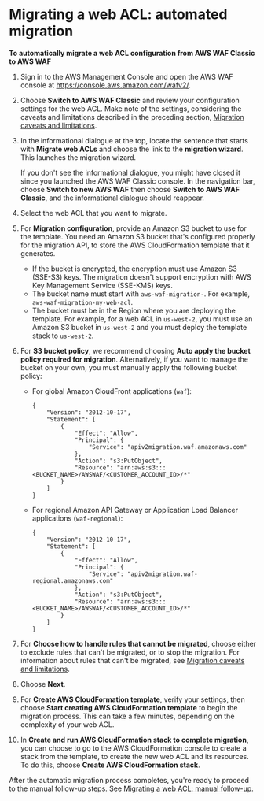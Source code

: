 # Migrating a web ACL: automated migration<a name="waf-migrating-procedure-automatic"></a>

**To automatically migrate a web ACL configuration from AWS WAF Classic to AWS WAF**

1. Sign in to the AWS Management Console and open the AWS WAF console at [https://console\.aws\.amazon\.com/wafv2/](https://console.aws.amazon.com/wafv2/)\. 

1. Choose **Switch to AWS WAF Classic** and review your configuration settings for the web ACL\. Make note of the settings, considering the caveats and limitations described in the preceding section, [Migration caveats and limitations](waf-migrating-caveats.md)\.

1. In the informational dialogue at the top, locate the sentence that starts with **Migrate web ACLs** and choose the link to the **migration wizard**\. This launches the migration wizard\.

   If you don't see the informational dialogue, you might have closed it since you launched the AWS WAF Classic console\. In the navigation bar, choose **Switch to new AWS WAF** then choose **Switch to AWS WAF Classic**, and the informational dialogue should reappear\.

1. Select the web ACL that you want to migrate\. 

1. For **Migration configuration**, provide an Amazon S3 bucket to use for the template\. You need an Amazon S3 bucket that's configured properly for the migration API, to store the AWS CloudFormation template that it generates\. 
   + If the bucket is encrypted, the encryption must use Amazon S3 \(SSE\-S3\) keys\. The migration doesn't support encryption with AWS Key Management Service \(SSE\-KMS\) keys\.
   + The bucket name must start with `aws-waf-migration-`\. For example, `aws-waf-migration-my-web-acl`\.
   + The bucket must be in the Region where you are deploying the template\. For example, for a web ACL in `us-west-2`, you must use an Amazon S3 bucket in `us-west-2` and you must deploy the template stack to `us-west-2`\. 

1. For **S3 bucket policy**, we recommend choosing **Auto apply the bucket policy required for migration**\. Alternatively, if you want to manage the bucket on your own, you must manually apply the following bucket policy: 
   + For global Amazon CloudFront applications \(`waf`\):

     ```
     {
         "Version": "2012-10-17",
         "Statement": [
             {
                 "Effect": "Allow",
                 "Principal": {
                     "Service": "apiv2migration.waf.amazonaws.com"
                 },
                 "Action": "s3:PutObject",
                 "Resource": "arn:aws:s3:::<BUCKET_NAME>/AWSWAF/<CUSTOMER_ACCOUNT_ID>/*"
             }
         ]
     }
     ```
   + For regional Amazon API Gateway or Application Load Balancer applications \(`waf-regional`\):

     ```
     {
         "Version": "2012-10-17",
         "Statement": [
             {
                 "Effect": "Allow",
                 "Principal": {
                     "Service": "apiv2migration.waf-regional.amazonaws.com"
                 },
                 "Action": "s3:PutObject",
                 "Resource": "arn:aws:s3:::<BUCKET_NAME>/AWSWAF/<CUSTOMER_ACCOUNT_ID>/*"
             }
         ]
     }
     ```

1. For **Choose how to handle rules that cannot be migrated**, choose either to exclude rules that can't be migrated, or to stop the migration\. For information about rules that can't be migrated, see [Migration caveats and limitations](waf-migrating-caveats.md)\. 

1. Choose **Next**\. 

1. For **Create AWS CloudFormation template**, verify your settings, then choose **Start creating AWS CloudFormation template** to begin the migration process\. This can take a few minutes, depending on the complexity of your web ACL\.

1. In **Create and run AWS CloudFormation stack to complete migration**, you can choose to go to the AWS CloudFormation console to create a stack from the template, to create the new web ACL and its resources\. To do this, choose **Create AWS CloudFormation stack**\. 

After the automatic migration process completes, you're ready to proceed to the manual follow\-up steps\. See [Migrating a web ACL: manual follow\-up](waf-migrating-procedure-manual-finish.md)\.